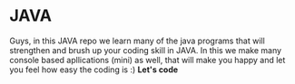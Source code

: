 # JAVA
Guys, in this JAVA repo we learn many of the java programs that will strengthen and brush up your coding skill in JAVA.
In this we make many console based apllications (mini) as well, that will make you happy and let you feel how easy the coding is :)
**Let's code**
